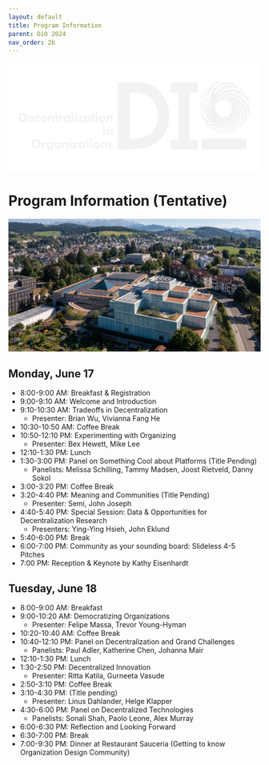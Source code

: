 ```yaml
---
layout: default
title: Program Information
parent: DiO 2024
nav_order: 2b
---
```



![cover](/asset/logo.png)

# Program Information (Tentative)

![DiO 2024](dio_2024_photos/dio_2024_1.jpg)

## Monday, June 17

- 8:00-9:00 AM: Breakfast & Registration
- 9:00-9:10 AM: Welcome and Introduction
- 9:10-10:30 AM: Tradeoffs in Decentralization
  - Presenter: Brian Wu, Vivianna Fang He
- 10:30-10:50 AM: Coffee Break
- 10:50-12:10 PM: Experimenting with Organizing
  - Presenter: Bex Hewett, Mike Lee
- 12:10-1:30 PM: Lunch
- 1:30-3:00 PM: Panel on Something Cool about Platforms (Title Pending)
  - Panelists: Melissa Schilling, Tammy Madsen, Joost Rietveld, Danny Sokol
- 3:00-3:20 PM: Coffee Break
- 3:20-4:40 PM: Meaning and Communities (Title Pending)
  - Presenter: Semi, John Joseph
- 4:40-5:40 PM: Special Session: Data & Opportunities for Decentralization Research
  - Presenters: Ying-Ying Hsieh, John Eklund
- 5:40-6:00 PM: Break
- 6:00-7:00 PM: Community as your sounding board: Slideless 4-5 Pitches
- 7:00 PM: Reception & Keynote by Kathy Eisenhardt

## Tuesday, June 18

- 8:00-9:00 AM: Breakfast
- 9:00-10:20 AM: Democratizing Organizations
  - Presenter: Felipe Massa, Trevor Young-Hyman
- 10:20-10:40 AM: Coffee Break
- 10:40-12:10 PM: Panel on Decentralization and Grand Challenges
  - Panelists: Paul Adler, Katherine Chen, Johanna Mair
- 12:10-1:30 PM: Lunch
- 1:30-2:50 PM: Decentralized Innovation
  - Presenter: Ritta Katila, Gurneeta Vasude
- 2:50-3:10 PM: Coffee Break
- 3:10-4:30 PM: (Title pending)
  - Presenter: Linus Dahlander, Helge Klapper
- 4:30-6:00 PM: Panel on Decentralized Technologies
  - Panelists: Sonali Shah, Paolo Leone, Alex Murray
- 6:00-6:30 PM: Reflection and Looking Forward
- 6:30-7:00 PM: Break
- 7:00-9:30 PM: Dinner at Restaurant Sauceria (Getting to know Organization Design Community)